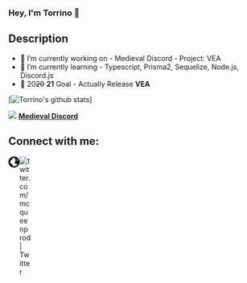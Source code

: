 ### Hey, I'm Torrino 👋

## Description
- 🔭 I’m currently working on - Medieval Discord - Project: VEA
- 🌱 I’m currently learning - Typescript, Prisma2, Sequelize, Node.js, Discord.js
- 🥅 20~~20~~ **21** Goal - Actually Release **VEA**

[![Torrino's github stats](https://github-readme-stats.vercel.app/api?username=Torrino&count_private=true&include_all_commits=true&theme=radical)]

<img src="https://cdn.discordapp.com/icons/318085957540642826/a_a4357f03d521147f1986318c06de9336.png?size=512" width="50px">  **[Medieval Discord](https://medievaldiscordrp.com "Medieval RPG in a Discord server.")**

## Connect with me:
[<img align="left" alt="medievaldiscordrp.com" width="22px" src="https://raw.githubusercontent.com/iconic/open-iconic/master/svg/globe.svg" />][website]
[<img align="left" alt="twitter.com/mcqueenprod | Twitter" width="22px" src="https://cdn.jsdelivr.net/npm/simple-icons@v3/icons/twitter.svg" />][twitter]
<br />


<!-- This section you create this variables that are used above -->
[website]: https://medievaldiscordrp.com
[twitter]: https://twitter.com/mcqueenprod
